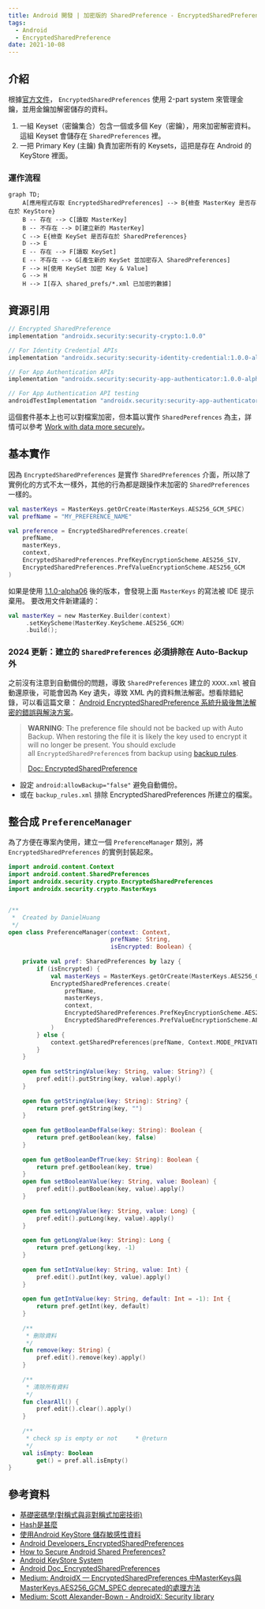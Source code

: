 ```yaml
---
title: Android 開發 | 加密版的 SharedPreference - EncryptedSharedPreferences
tags:
  - Android
  - EncryptedSharedPreference
date: 2021-10-08
---
```


## 介紹

根據[官方文件](https://developer.android.com/topic/security/data.md#key-management)， `EncryptedSharedPreferences` 使用 2-part system 來管理金鑰，並用金鑰加解密儲存的資料。

1. 一組 Keyset（密鑰集合）包含一個或多個 Key（密鑰），用來加密解密資料。這組 Keyset 會儲存在 `SharedPreferences` 裡。
2. 一把 Primary Key (主鑰) 負責加密所有的 Keysets，這把是存在 Android 的 KeyStore 裡面。

### 運作流程

```mermaid
graph TD;
    A[應用程式存取 EncryptedSharedPreferences] --> B{檢查 MasterKey 是否存在於 KeyStore}
    B -- 存在 --> C[讀取 MasterKey]
    B -- 不存在 --> D[建立新的 MasterKey]
    C --> E{檢查 KeySet 是否存在於 SharedPreferences}
    D --> E
    E -- 存在 --> F[讀取 KeySet]
    E -- 不存在 --> G[產生新的 KeySet 並加密存入 SharedPreferences]
    F --> H[使用 KeySet 加密 Key & Value]
    G --> H
    H --> I[存入 shared_prefs/*.xml 已加密的數據]
```

## 資源引用

```groovy
// Encrypted SharedPreference
implementation "androidx.security:security-crypto:1.0.0"

// For Identity Credential APIs
implementation "androidx.security:security-identity-credential:1.0.0-alpha03"

// For App Authentication APIs
implementation "androidx.security:security-app-authenticator:1.0.0-alpha02"

// For App Authentication API testing
androidTestImplementation "androidx.security:security-app-authenticator:1.0.0-alpha02"
```

這個套件基本上也可以對檔案加密，但本篇以實作 `SharedPerefrences` 為主，詳情可以參考 [Work with data more securely](https://developer.android.com/topic/security/data#kotlin)。

## 基本實作

因為 `EncryptedSharedPreferences` 是實作 `SharedPreferences` 介面，所以除了實例化的方式不太一樣外，其他的行為都是跟操作未加密的 `SharedPreferences` 一樣的。

```kotlin
val masterKeys = MasterKeys.getOrCreate(MasterKeys.AES256_GCM_SPEC)
val prefName = "MY_PREFERENCE_NAME"

val preference = EncryptedSharedPreferences.create(
    prefName,
    masterKeys,
    context,
    EncryptedSharedPreferences.PrefKeyEncryptionScheme.AES256_SIV,
    EncryptedSharedPreferences.PrefValueEncryptionScheme.AES256_GCM
)
```

如果是使用 [1.1.0-alpha06](https://developer.android.com/jetpack/androidx/releases/security#1.1.0-alpha06) 後的版本，會發現上面 `MasterKeys` 的寫法被 IDE 提示棄用。
要改用文件新建議的：

```kotlin
val masterKey = new MasterKey.Builder(context)
     .setKeyScheme(MasterKey.KeyScheme.AES256_GCM)
     .build();
```

### 2024 更新：建立的 `SharedPreferences` 必須排除在 Auto-Backup 外

之前沒有注意到自動備份的問題，導致 `SharedPreferences` 建立的 `XXXX.xml` 被自動還原後，可能會因為 Key 遺失，導致 XML 內的資料無法解密。想看除錯紀錄，可以看這篇文章： [Android EncryptedSharedPreference 系統升級後無法解密的錯誤與解決方案](/../posts/2025/android-encryptedsharedpreference-error/)。

> **WARNING**: The preference file should not be backed up with Auto Backup. When restoring the file it is likely the key used to encrypt it will no longer be present. You should exclude all `EncryptedSharedPreference`s from backup using [backup rules](https://developer.android.com/guide/topics/data/autobackup#IncludingFiles).
> 
>  [Doc: EncryptedSharedPreference](https://developer.android.com/reference/androidx/security/crypto/EncryptedSharedPreferences)

- 設定 `android:allowBackup="false"` 避免自動備份。 
- 或在 `backup_rules.xml` 排除 EncryptedSharedPreferences 所建立的檔案。

## 整合成 `PreferenceManager`

為了方便在專案內使用，建立一個 `PreferenceManager` 類別，將 `EncryptedSharedPreferences` 的實例封裝起來。

```kotlin
import android.content.Context  
import android.content.SharedPreferences  
import androidx.security.crypto.EncryptedSharedPreferences  
import androidx.security.crypto.MasterKeys


/**
 *  Created by DanielHuang
 */
open class PreferenceManager(context: Context,  
                             prefName: String,  
                             isEncrypted: Boolean) {  
  
    private val pref: SharedPreferences by lazy {  
        if (isEncrypted) {  
            val masterKeys = MasterKeys.getOrCreate(MasterKeys.AES256_GCM_SPEC)  
            EncryptedSharedPreferences.create(  
                prefName,  
                masterKeys,  
                context,  
                EncryptedSharedPreferences.PrefKeyEncryptionScheme.AES256_SIV,  
                EncryptedSharedPreferences.PrefValueEncryptionScheme.AES256_GCM  
            )  
        } else {  
            context.getSharedPreferences(prefName, Context.MODE_PRIVATE)  
        }  
    }  
  
    open fun setStringValue(key: String, value: String?) {  
        pref.edit().putString(key, value).apply()  
    }  
  
    open fun getStringValue(key: String): String? {  
        return pref.getString(key, "")  
    }  
  
    open fun getBooleanDefFalse(key: String): Boolean {  
        return pref.getBoolean(key, false)  
    }  
  
    open fun getBooleanDefTrue(key: String): Boolean {  
        return pref.getBoolean(key, true)  
    }  
    open fun setBooleanValue(key: String, value: Boolean) {  
        pref.edit().putBoolean(key, value).apply()  
    }  
  
    open fun setLongValue(key: String, value: Long) {  
        pref.edit().putLong(key, value).apply()  
    }  
  
    open fun getLongValue(key: String): Long {  
        return pref.getLong(key, -1)  
    }  
  
    open fun setIntValue(key: String, value: Int) {  
        pref.edit().putInt(key, value).apply()  
    }  
  
    open fun getIntValue(key: String, default: Int = -1): Int {  
        return pref.getInt(key, default)  
    }  
  
    /**  
     * 刪除資料  
     */  
    fun remove(key: String) {  
        pref.edit().remove(key).apply()  
    }  
  
    /**  
     * 清除所有資料  
     */  
    fun clearAll() {  
        pref.edit().clear().apply()  
    }  
  
    /**  
     * check sp is empty or not     * @return  
     */  
    val isEmpty: Boolean  
        get() = pref.all.isEmpty()  
}
```

## 參考資料

- [基礎密碼學(對稱式與非對稱式加密技術)](https://medium.com/@RiverChan/%E5%9F%BA%E7%A4%8E%E5%AF%86%E7%A2%BC%E5%AD%B8-%E5%B0%8D%E7%A8%B1%E5%BC%8F%E8%88%87%E9%9D%9E%E5%B0%8D%E7%A8%B1%E5%BC%8F%E5%8A%A0%E5%AF%86%E6%8A%80%E8%A1%93-de25fd5fa537)
- [Hash是甚麼](https://blockbar.io/blockchain/hash%E6%98%AF%E4%BB%80%E9%BA%BC-what-is-hash/)
- [使用Android KeyStore 儲存敏感性資料](https://medium.com/joe-tsai/%E4%BD%BF%E7%94%A8keystore-%E5%84%B2%E5%AD%98%E6%95%8F%E6%84%9F%E6%80%A7%E8%B3%87%E6%96%99-92ad9b236e58)
- [Android Developers_EncryptedSharedPreferences](https://developer.android.com/topic/security/data#edit-shared-preferences)
- [How to Secure Android Shared Preferences?](https://stackoverflow.com/questions/30148729/how-to-secure-android-shared-preferences)
- [Android KeyStore System](https://developer.android.com/training/articles/keystore)
- [Android Doc_EncryptedSharedPreferences](https://developer.android.com/reference/androidx/security/crypto/EncryptedSharedPreferences)
- [Medium: AndroidX — EncryptedSharedPreferences 中MasterKeys與MasterKeys.AES256_GCM_SPEC deprecated的處理方法](https://jefflin1982.medium.com/androidx-encryptedsharedpreferences-%E4%B8%ADmasterkeys%E8%88%87masterkeys-aes256-gcm-spec-deprecated%E7%9A%84%E8%99%95%E7%90%86%E6%96%B9%E6%B3%95-29b1465fcc3e)
- [Medium: Scott Alexander-Bown - AndroidX: Security library](https://medium.com/@scottyab/androidx-security-d43b6f1e083e)
